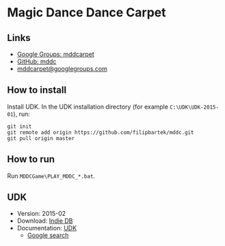 # Magic Dance Dance Carpet

## Links

* [Google Groups: mddcarpet](https://groups.google.com/d/forum/mddcarpet)
* [GitHub: mddc](https://github.com/filipbartek/mddc)
* [mddcarpet@googlegroups.com](mailto:mddcarpet@googlegroups.com)

## How to install

Install UDK.
In the UDK installation directory (for example `C:\UDK\UDK-2015-01`), run:

```
git init
git remote add origin https://github.com/filipbartek/mddc.git
git pull origin master
```

## How to run

Run `MDDCGame\PLAY_MDDC_*.bat`.

## UDK

* Version: 2015-02
* Download: [Indie DB](https://www.indiedb.com/engines/unreal-development-kit/downloads/february-2015-unreal-development-kit-udk)
* Documentation: [UDK](https://api.unrealengine.com/udk/Three/WebHome.html)
    * [Google search](https://www.google.com/search?q=site%3Ahttp%3A%2F%2Fapi.unrealengine.com%2Fudk%2FThree)
